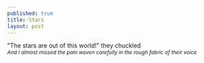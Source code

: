 ```yaml
---
published: true
title: Stars
layout: post
---
```

"The stars are out of this world!" they chuckled
<br/>
<i style="font-size:12px;">And I almost missed the pain woven carefully in the rough fabric of their voice</i>
